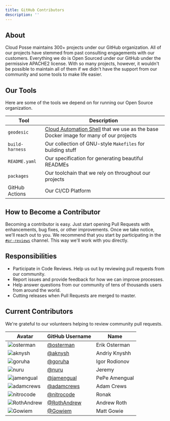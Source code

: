 ```yaml
---
title: GitHub Contributors
description: ''
---
```


## About

Cloud Posse maintains 300+ projects under our GitHub organization. All of our projects have stemmed from past 
consulting engagements with our customers. Everything we do is Open Sourced under our GitHub under the permissive APACHE2 license. With so many projects, however, it wouldn't be possible to maintain all of them if we didn't have the 
support from our community and some tools to make life easier.

## Our Tools

Here are some of the tools we depend on for running our Open Source organization.

| Tool            | Description                                                                                                                    |
| --------------- | ------------------------------------------------------------------------------------------------------------------------------ |
| `geodesic`      | [Cloud Automation Shell](https://github.com/cloudposse/geodesic) that we use as the base Docker image for many of our projects |
| `build-harness` | Our collection of GNU-style `Makefiles` for building stuff                                                                     |
| `README.yaml`   | Our specification for generating beautiful READMEs                                                                             |
| `packages`      | Our toolchain that we rely on throughout our projects                                                                          |
| GitHub Actions  | Our CI/CD Platform                                                                                                             |

## How to Become a Contributor

Becoming a contributor is easy. Just start opening Pull Requests with enhancements, bug fixes, or other improvements. 
Once we take notice, we'll reach out to you. We recommend that you start by participating in the 
[`#pr-reviews`](https://slack.cloudposse.com/) channel. This way we'll work with you directly. 

## Responsibilities

* Participate in Code Reviews. Help us out by reviewing pull requests from our community.
* Report issues and provide feedback for how we can improve processes.
* Help answer questions from our community of tens of thousands users from around the world.
* Cutting releases when Pull Requests are merged to master.

## Current Contributors

We're grateful to our volunteers helping to review community pull requests.

| Avatar                                                                           | GitHub Username                              | Name          |
| -------------------------------------------------------------------------------- | -------------------------------------------- | ------------- |
| ![osterman](https://img.cloudposse.com/75x75/http://github.com/osterman.png)     | [@osterman](https://github.com/osterman)     | Erik Osterman |
| ![aknysh](https://img.cloudposse.com/75x75/http://github.com/aknysh.png)         | [@aknysh](https://github.com/aknysh)         | Andriy Knyshh |
| ![goruha](https://img.cloudposse.com/75x75/http://github.com/goruha.png)         | [@goruha](https://github.com/goruha)         | Igor Rodionov |
| ![nuru](https://img.cloudposse.com/75x75/http://github.com/nuru.png)             | [@nuru](https://github.com/nuru)             | Jeremy        |
| ![jamengual](https://img.cloudposse.com/75x75/http://github.com/jamengual.png)   | [@jamengual](https://github.com/jamengual)   | PePe Amengual |
| ![adamcrews](https://img.cloudposse.com/75x75/http://github.com/adamcrews.png)   | [@adamcrews](https://github.com/jamengual)   | Adam Crews    |
| ![nitrocode](https://img.cloudposse.com/75x75/http://github.com/nitrocode.png)   | [@nitrocode](https://github.com/nitrocode)   | Ronak         |
| ![RothAndrew](https://img.cloudposse.com/75x75/http://github.com/RothAndrew.png) | [@RothAndrew](https://github.com/RothAndrew) | Andrew Roth   |
| ![Gowiem](https://img.cloudposse.com/75x75/http://github.com/Gowiem.png)         | [@Gowiem](https://github.com/Gowiem)         | Matt Gowie    |
